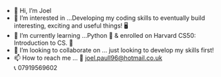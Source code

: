 - 👋 Hi, I’m Joel
- 👀 I’m interested in ...Developing my coding skills to eventually build interesting, exciting and useful things! 🖥
- 🌱 I’m currently learning ...Python 🐍  & enrolled on Harvard CS50: Introduction to CS.  📆
- 💞️ I’m looking to collaborate on ... just looking to develop my skills first!
- 📫 How to reach me ... 📧 joel.paull96@hotmail.co.uk    
                         📞 07919569602
